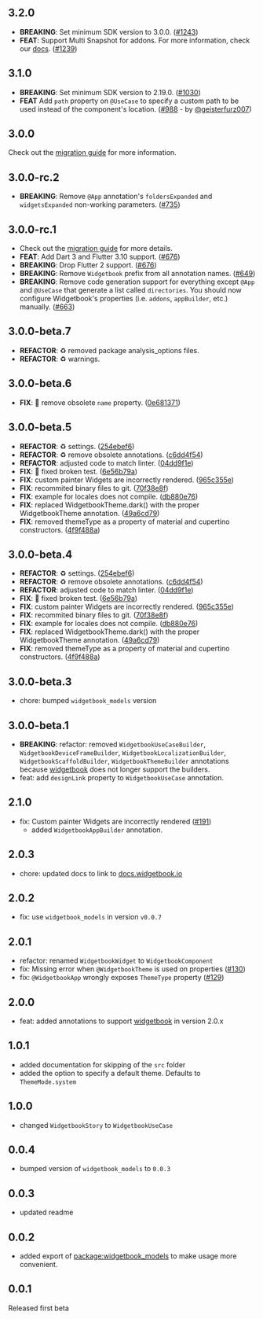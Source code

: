 ## 3.2.0

- **BREAKING**: Set minimum SDK version to 3.0.0. ([#1243](https://github.com/widgetbook/widgetbook/pull/1243))
- **FEAT**: Support Multi Snapshot for addons. For more information, check our [docs](https://docs.widgetbook.io/cloud/multi-snapshot). ([#1239](https://github.com/widgetbook/widgetbook/pull/1239))

## 3.1.0

- **BREAKING**: Set minimum SDK version to 2.19.0. ([#1030](https://github.com/widgetbook/widgetbook/pull/1030))
- **FEAT** Add `path` property on `@UseCase` to specify a custom path to be used instead of the component's location. ([#988](https://github.com/widgetbook/widgetbook/pull/988) - by [@geisterfurz007](https://github.com/geisterfurz007))

## 3.0.0

Check out the [migration guide](https://docs.widgetbook.io/migration/2.4.0-to-3.0.0) for more information.

## 3.0.0-rc.2

- **BREAKING**: Remove `@App` annotation's `foldersExpanded` and `widgetsExpanded` non-working parameters. ([#735](https://github.com/widgetbook/widgetbook/pull/735))

## 3.0.0-rc.1

- Check out the [migration guide](https://docs.widgetbook.io/~docs%2Fwidgetbook-3/migration/3.0.0-beta-to-rc) for more details.
- **FEAT**: Add Dart 3 and Flutter 3.10 support. ([#676](https://github.com/widgetbook/widgetbook/pull/676))
- **BREAKING**: Drop Flutter 2 support. ([#676](https://github.com/widgetbook/widgetbook/pull/676))
- **BREAKING**: Remove `Widgetbook` prefix from all annotation names. ([#649](https://github.com/widgetbook/widgetbook/pull/649))
- **BREAKING**: Remove code generation support for everything except `@App` and `@UseCase` that generate a list called `directories`. You should now configure Widgetbook's properties (i.e. `addons`, `appBuilder`, etc.) manually. ([#663](https://github.com/widgetbook/widgetbook/pull/663))

## 3.0.0-beta.7

- **REFACTOR**: :recycle: removed package analysis_options files.
- **REFACTOR**: :recycle: warnings.

## 3.0.0-beta.6

- **FIX**: :bug: remove obsolete `name` property. ([0e681371](https://github.com/widgetbook/widgetbook/commit/0e68137119af6a73e8f182ff833421f196589283))

## 3.0.0-beta.5

- **REFACTOR**: :recycle: settings. ([254ebef6](https://github.com/widgetbook/widgetbook/commit/254ebef6fe38b2d8f3fc847366f4725ab9292ccb))
- **REFACTOR**: :recycle: remove obsolete annotations. ([c6dd4f54](https://github.com/widgetbook/widgetbook/commit/c6dd4f54a11a8c2e9cd01d2429a866d7a14510ab))
- **REFACTOR**: adjusted code to match linter. ([04dd9f1e](https://github.com/widgetbook/widgetbook/commit/04dd9f1e6678e9d9531cb70c777281c4d050aa61))
- **FIX**: :test_tube: fixed broken test. ([6e56b79a](https://github.com/widgetbook/widgetbook/commit/6e56b79aada01a782d04f846c5ce2f126c98a575))
- **FIX**: custom painter Widgets are incorrectly rendered. ([965c355e](https://github.com/widgetbook/widgetbook/commit/965c355e03cd7e9c9d62c473f1d29a006c07626e))
- **FIX**: recommited binary files to git. ([70f38e8f](https://github.com/widgetbook/widgetbook/commit/70f38e8f2427dfd55c6573f357099eb41dbdee63))
- **FIX**: example for locales does not compile. ([db880e76](https://github.com/widgetbook/widgetbook/commit/db880e76569d6162f473ea8c3791786325fe0140))
- **FIX**: replaced WidgetbookTheme.dark() with the proper WidgetbookTheme annotation. ([49a6cd79](https://github.com/widgetbook/widgetbook/commit/49a6cd79b84b337a2ddef18f3f6041618d3d7e7c))
- **FIX**: removed themeType as a property of material and cupertino constructors. ([4f9f488a](https://github.com/widgetbook/widgetbook/commit/4f9f488ab961ec85298ede8da058b187c2afdd94))

## 3.0.0-beta.4

- **REFACTOR**: :recycle: settings. ([254ebef6](https://github.com/widgetbook/widgetbook/commit/254ebef6fe38b2d8f3fc847366f4725ab9292ccb))
- **REFACTOR**: :recycle: remove obsolete annotations. ([c6dd4f54](https://github.com/widgetbook/widgetbook/commit/c6dd4f54a11a8c2e9cd01d2429a866d7a14510ab))
- **REFACTOR**: adjusted code to match linter. ([04dd9f1e](https://github.com/widgetbook/widgetbook/commit/04dd9f1e6678e9d9531cb70c777281c4d050aa61))
- **FIX**: :test_tube: fixed broken test. ([6e56b79a](https://github.com/widgetbook/widgetbook/commit/6e56b79aada01a782d04f846c5ce2f126c98a575))
- **FIX**: custom painter Widgets are incorrectly rendered. ([965c355e](https://github.com/widgetbook/widgetbook/commit/965c355e03cd7e9c9d62c473f1d29a006c07626e))
- **FIX**: recommited binary files to git. ([70f38e8f](https://github.com/widgetbook/widgetbook/commit/70f38e8f2427dfd55c6573f357099eb41dbdee63))
- **FIX**: example for locales does not compile. ([db880e76](https://github.com/widgetbook/widgetbook/commit/db880e76569d6162f473ea8c3791786325fe0140))
- **FIX**: replaced WidgetbookTheme.dark() with the proper WidgetbookTheme annotation. ([49a6cd79](https://github.com/widgetbook/widgetbook/commit/49a6cd79b84b337a2ddef18f3f6041618d3d7e7c))
- **FIX**: removed themeType as a property of material and cupertino constructors. ([4f9f488a](https://github.com/widgetbook/widgetbook/commit/4f9f488ab961ec85298ede8da058b187c2afdd94))

## 3.0.0-beta.3

- chore: bumped `widgetbook_models` version

## 3.0.0-beta.1

- **BREAKING**: refactor: removed `WidgetbookUseCaseBuilder`, `WidgetbookDeviceFrameBuilder`, `WidgetbookLocalizationBuilder`, `WidgetbookScaffoldBuilder`, `WidgetbookThemeBuilder` annotations because [widgetbook](https://pub.dev/packages/widgetbook) does not longer support the builders.
- feat: add `designLink` property to `WidgetbookUseCase` annotation.

## 2.1.0

- fix: Custom painter Widgets are incorrectly rendered ([#191](https://github.com/widgetbook/widgetbook/issues/191))
  - added `WidgetbookAppBuilder` annotation.

## 2.0.3

- chore: updated docs to link to [docs.widgetbook.io](https://docs.widgetbook.io)

## 2.0.2

- fix: use `widgetbook_models` in version `v0.0.7`

## 2.0.1

- refactor: renamed `WidgetbookWidget` to `WidgetbookComponent`
- fix: Missing error when `@WidgetbookTheme` is used on properties ([#130](https://github.com/widgetbook/widgetbook/issues/130))
- fix: `@WidgetbookApp` wrongly exposes `ThemeType` property ([#129](https://github.com/widgetbook/widgetbook/issues/129))

## 2.0.0

- feat: added annotations to support [widgetbook](https://pub.dev/packages/widgetbook) in version 2.0.x

## 1.0.1

- added documentation for skipping of the `src` folder
- added the option to specify a default theme. Defaults to `ThemeMode.system`

## 1.0.0

- changed `WidgetbookStory` to `WidgetbookUseCase`

## 0.0.4

- bumped version of `widgetbook_models` to `0.0.3`

## 0.0.3

- updated readme

## 0.0.2

- added export of [package:widgetbook_models](https://pub.dev/packages/widgetbook_models) to make usage more convenient.

## 0.0.1

Released first beta
